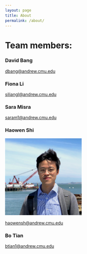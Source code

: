 ```yaml
---
layout: page
title: About
permalink: /about/
---
```


# Team members:


### David Bang

dbang@andrew.cmu.edu

### Fiona Li

siliangl@andrew.cmu.edu

### Sara Misra

saram1@andrew.cmu.edu

### Haowen Shi
<img src="/resource/people/haowen.jpeg" alt="Haowen@SF" width="50%" height="50%">

haowensh@andrew.cmu.edu

### Bo Tian

btian1@andrew.cmu.edu


[jekyll-organization]: https://github.com/cmu-jollyroger
